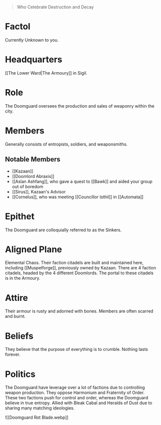 > Who Celebrate Destruction and Decay

# Factol
Currently Unknown to you.
# Headquarters
[[The Lower Ward|The Armoury]] in Sigil.
# Role
The Doomguard oversees the production and sales of weaponry within the city.
# Members
Generally consists of entropists, soldiers, and weaponsmiths.
## Notable Members
- [[Kazaan]]
- [[Doomlord Abraxis]]
- [[Aslan Ashfang]], who gave a quest to [[Bawk]] and aided your group out of boredom
- [[Sirus]], Kazaan's Advisor
- [[Cornelus]], who was meeting [[Councillor Isthil]] in [[Automata]]
# Epithet
The Doomguard are colloquially referred to as the Sinkers.
# Aligned Plane
Elemental Chaos. Their faction citadels are built and maintained here, including [[Muspelforge]], previously owned by Kazaan. There are 4 faction citadels, headed by the 4 different Doomlords. The portal to these citadels is in the Armoury.
# Attire
Their armour is rusty and adorned with bones. Members are often scarred and burnt.
# Beliefs
They believe that the purpose of everything is to crumble. Nothing lasts forever.
# Politics
The Doomguard have leverage over a lot of factions due to controlling weapon production.
They oppose Harmonium and Fraternity of Order. These two factions push for control and order, whereas the Doomguard believe in true entropy.
Allied with Bleak Cabal and Heralds of Dust due to sharing many matching ideologies.

![[Doomguard Rot Blade.webp]]